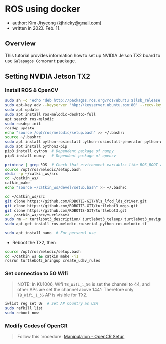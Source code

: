# ROS using docker

- author: Kim Jihyeong (kjhricky@gmail.com)
- written in 2020. Feb. 11.

## Overview

This tutorial provides information how to set up NVIDIA Jetson TX2 board to use `Galapagos Cormorant` package.

## Setting NVIDIA Jetson TX2

### Install ROS & OpenCV

```bash
sudo sh -c 'echo "deb http://packages.ros.org/ros/ubuntu $(lsb_release -sc) main" > /etc/apt/sources.list.d/ros-latest.list'
sudo apt-key adv --keyserver 'hkp://keyserver.ubuntu.com:80' --recv-key C1CF6E31E6BADE8868B172B4F42ED6FBAB17C654
sudo apt update
sudo apt install ros-melodic-desktop-full
apt search ros-melodic
sudo rosdep init
rosdep update
echo "source /opt/ros/melodic/setup.bash" >> ~/.bashrc
source ~/.bashrc
sudo apt install python-rosinstall python-rosinstall-generator python-wstool build-essential
sudo apt install python3-pip
pip3 install cython  # Dependent package of numpy
pip3 install numpy   # Dependent package of opencv

printenv | grep ROS  # Check that environment variables like ROS_ROOT and ROS_PACKAGE_PATH are set.
source /opt/ros/melodic/setup.bash
mkdir -p ~/catkin_ws/src
cd ~/catkin_ws/
catkin_make
echo "source ~/catkin_ws/devel/setup.bash" >> ~/.bashrc

cd ~/catkin_ws/src
git clone https://github.com/ROBOTIS-GIT/hls_lfcd_lds_driver.git
git clone https://github.com/ROBOTIS-GIT/turtlebot3_msgs.git
git clone https://github.com/ROBOTIS-GIT/turtlebot3.git
cd ~/catkin_ws/src/turtlebot3
sudo rm -r turtlebot3_description/ turtlebot3_teleop/ turtlebot3_navigation/ turtlebot3_slam/ turtlebot3_example/
sudo apt-get install ros-melodic-rosserial-python ros-melodic-tf

sudo apt install nano  # For personal use
```

- Reboot the TX2, then

```bash
source /opt/ros/melodic/setup.bash
cd ~/catkin_ws && catkin_make -j1
rosrun turtlebot3_bringup create_udev_rules
```

### Set connection to 5G Wifi

> NOTE: In KU1006, Wifi `TB_Wifi_1_5G` is set the channel to 44, and other APs are set the channel above 144^. Therefore only `TB_Wifi_1_5G` AP is visible for TX2.

```bash
iwlist reg set US  # Set AP Country as USA
sudo refkill list
sudo reboot now
```

### Modify Codes of OpenCR

> Follow this procedure: [Manipulation - OpenCR Setup](http://emanual.robotis.com/docs/en/platform/turtlebot3/manipulation/#opencr-setup)
